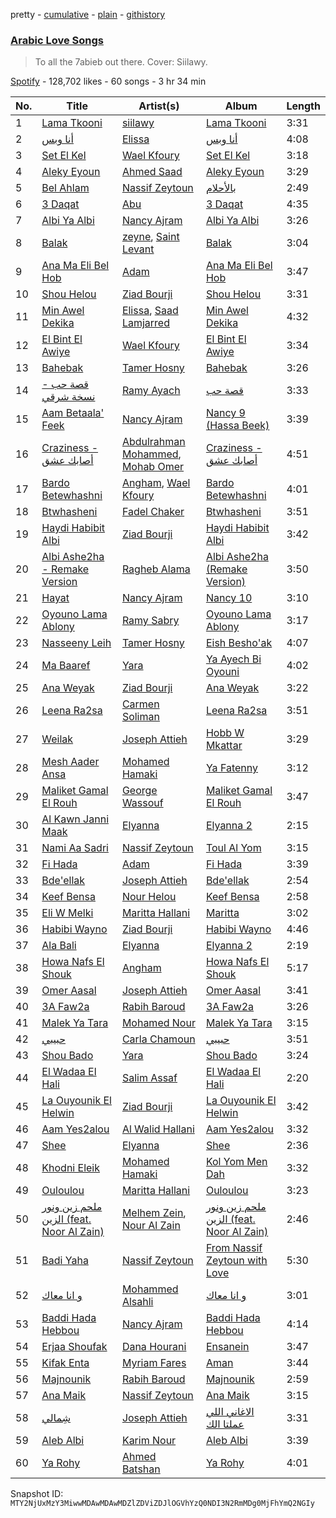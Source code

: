 pretty - [cumulative](/playlists/cumulative/37i9dQZF1DX0UetYTdFoTk.md) - [plain](/playlists/plain/37i9dQZF1DX0UetYTdFoTk) - [githistory](https://github.githistory.xyz/mackorone/spotify-playlist-archive/blob/main/playlists/plain/37i9dQZF1DX0UetYTdFoTk)

### [Arabic Love Songs](https://open.spotify.com/playlist/37i9dQZF1DX0UetYTdFoTk)

> To all the 7abieb out there\. Cover: Siilawy.

[Spotify](https://open.spotify.com/user/spotify) - 128,702 likes - 60 songs - 3 hr 34 min

| No. | Title | Artist(s) | Album | Length |
|---|---|---|---|---|
| 1 | [Lama Tkooni](https://open.spotify.com/track/3eFh5hiL65ylUoGAAI3Rl1) | [siilawy](https://open.spotify.com/artist/5VZr6vX1UPRRf9tneUEi2B) | [Lama Tkooni](https://open.spotify.com/album/5UtCKCQtEMEgenYWqYmxIB) | 3:31 |
| 2 | [أنا وبس](https://open.spotify.com/track/1mkqWVlcMGpjUw2dEcbwdo) | [Elissa](https://open.spotify.com/artist/68rvMwPL0yMbYR5cv0pzCR) | [أنا وبس](https://open.spotify.com/album/2IVwPX6szdHO0UCBsMYGDQ) | 4:08 |
| 3 | [Set El Kel](https://open.spotify.com/track/5AkcsVLzhVBC22ZiXcPTu6) | [Wael Kfoury](https://open.spotify.com/artist/09A6IffSw0t8L8sfuOCVws) | [Set El Kel](https://open.spotify.com/album/2ctVSYPczKZ6uQGW4Pfd4s) | 3:18 |
| 4 | [Aleky Eyoun](https://open.spotify.com/track/5kQCI3faUHASM28R91ksUY) | [Ahmed Saad](https://open.spotify.com/artist/5D2ui1KD49TfyCDb35zf5V) | [Aleky Eyoun](https://open.spotify.com/album/78SzkM05ePjjFN1PNBurUh) | 3:29 |
| 5 | [Bel Ahlam](https://open.spotify.com/track/2p6TxDI6Slpp69ZZxsCvqV) | [Nassif Zeytoun](https://open.spotify.com/artist/2ieBl5s08uHBwM8sUPvg65) | [بالأحلام](https://open.spotify.com/album/4FK3MDZXQHciricJ7zUcop) | 2:49 |
| 6 | [3 Daqat](https://open.spotify.com/track/0uxTfF35vomzEtb7sHlP1N) | [Abu](https://open.spotify.com/artist/0oXeb3Z8lPe5ObsbBGicML) | [3 Daqat](https://open.spotify.com/album/0HPhK1zDjjNqcIqu8PzzW6) | 4:35 |
| 7 | [Albi Ya Albi](https://open.spotify.com/track/63qG3TrMt8RPXrIPr0qw8Q) | [Nancy Ajram](https://open.spotify.com/artist/0LnHdW6HMPoOlNdhG3DHjE) | [Albi Ya Albi](https://open.spotify.com/album/0AK5Lys4eQEXuRJvpn89Nj) | 3:26 |
| 8 | [Balak](https://open.spotify.com/track/5x7LMsSBWbQlLnmxF3U5PC) | [zeyne](https://open.spotify.com/artist/4yuZxu7joQOFtplpMAsxlf), [Saint Levant](https://open.spotify.com/artist/5ZZsFnpO7frU8h5xH1wtjT) | [Balak](https://open.spotify.com/album/2I2lamkjFbeLFLUEcH8SAc) | 3:04 |
| 9 | [Ana Ma Eli Bel Hob](https://open.spotify.com/track/5XktHAcLW0fBktTrRn8c1E) | [Adam](https://open.spotify.com/artist/2VXNaPH6tQXdoLbU3PrRVz) | [Ana Ma Eli Bel Hob](https://open.spotify.com/album/2Ih5PWFSiO6fDcpN4wORB9) | 3:47 |
| 10 | [Shou Helou](https://open.spotify.com/track/5tlP8y3s1iMDKOoDlN1xQT) | [Ziad Bourji](https://open.spotify.com/artist/04N4sGkSTSxjVfbiItLvTj) | [Shou Helou](https://open.spotify.com/album/2WKCgrvvYrEoxrmvdZPebP) | 3:31 |
| 11 | [Min Awel Dekika](https://open.spotify.com/track/46Q0bzrsZyD2dzZCuLq5R2) | [Elissa](https://open.spotify.com/artist/68rvMwPL0yMbYR5cv0pzCR), [Saad Lamjarred](https://open.spotify.com/artist/0NjXtqYWpnV055KhfZgtuY) | [Min Awel Dekika](https://open.spotify.com/album/7zDngZE0h5FSTaPm9yhxto) | 4:32 |
| 12 | [El Bint El Awiye](https://open.spotify.com/track/1l3S4j9ksQMh2tKIta1bfw) | [Wael Kfoury](https://open.spotify.com/artist/09A6IffSw0t8L8sfuOCVws) | [El Bint El Awiye](https://open.spotify.com/album/6TQquIuw9t7upY6tYfFtGF) | 3:34 |
| 13 | [Bahebak](https://open.spotify.com/track/6a4l9CrvajT9qtcFAY9oxk) | [Tamer Hosny](https://open.spotify.com/artist/4cGfgRmpFc9zgZMfuSXhqy) | [Bahebak](https://open.spotify.com/album/12IyIdjFQNAWCrKXbtEunW) | 3:26 |
| 14 | [قصة حب \- نسخة شرقي](https://open.spotify.com/track/6ojYumgu8f7i15xshyg6Bj) | [Ramy Ayach](https://open.spotify.com/artist/39AgPTHxIEp2QUozYYsnV1) | [قصة حب](https://open.spotify.com/album/2gHjRyeFIB4rji4JuChbGX) | 3:33 |
| 15 | [Aam Betaala' Feek](https://open.spotify.com/track/3vVEtCxtdwSSC1qz2rSHLW) | [Nancy Ajram](https://open.spotify.com/artist/0LnHdW6HMPoOlNdhG3DHjE) | [Nancy 9 \(Hassa Beek\)](https://open.spotify.com/album/3ZzJduvd3tDXhfQKcKxXyz) | 3:39 |
| 16 | [Craziness \- أصابك عشق](https://open.spotify.com/track/4HbQMB4aMPTATNBC1qweUN) | [Abdulrahman Mohammed](https://open.spotify.com/artist/1sWV2X7SzXd06hEO2EttHl), [Mohab Omer](https://open.spotify.com/artist/7kluF012Emzsqg6qh2ShAY) | [Craziness \- أصابك عشق](https://open.spotify.com/album/3n3DCKoWvQdEgrF0GLDHuF) | 4:51 |
| 17 | [Bardo Betewhashni](https://open.spotify.com/track/6o25gM7QU4WmiZxCea7yNt) | [Angham](https://open.spotify.com/artist/0IiR4LJwslf6HBSdk9W3Dg), [Wael Kfoury](https://open.spotify.com/artist/09A6IffSw0t8L8sfuOCVws) | [Bardo Betewhashni](https://open.spotify.com/album/29mrsnZ7Pbq3OjHqX5qHBC) | 4:01 |
| 18 | [Btwhasheni](https://open.spotify.com/track/1Cm3f5zjPhCrR0VqodoJhK) | [Fadel Chaker](https://open.spotify.com/artist/1LljnS3oumQ36wdBhkPKrs) | [Btwhasheni](https://open.spotify.com/album/3M315U7mkSSUoxoUXv6M27) | 3:51 |
| 19 | [Haydi Habibit Albi](https://open.spotify.com/track/5Avczi9dhLQDx8JHrlkJZp) | [Ziad Bourji](https://open.spotify.com/artist/04N4sGkSTSxjVfbiItLvTj) | [Haydi Habibit Albi](https://open.spotify.com/album/4WGeGLGs0o0Uc9fnrlREfZ) | 3:42 |
| 20 | [Albi Ashe2ha \- Remake Version](https://open.spotify.com/track/40fFiVk4mt0qRYFb2laAFC) | [Ragheb Alama](https://open.spotify.com/artist/6uOgBVYHvqTGAQ5iVHDVT7) | [Albi Ashe2ha \(Remake Version\)](https://open.spotify.com/album/7CIRsb5Dvy3VZhFby5gLW0) | 3:50 |
| 21 | [Hayat](https://open.spotify.com/track/2EF4omjpEV9D01GNfokbyh) | [Nancy Ajram](https://open.spotify.com/artist/0LnHdW6HMPoOlNdhG3DHjE) | [Nancy 10](https://open.spotify.com/album/3uqaoNAn5imRyAztEcb6Bb) | 3:10 |
| 22 | [Oyouno Lama Ablony](https://open.spotify.com/track/63SfVFcA5kGYX1qJKRHhXR) | [Ramy Sabry](https://open.spotify.com/artist/5LtHZB7vU02HtNoOzNcVhc) | [Oyouno Lama Ablony](https://open.spotify.com/album/4b1AMevNzVNAyTMzO8mbPu) | 3:17 |
| 23 | [Nasseeny Leih](https://open.spotify.com/track/6EyveOpETSJBcdQgVCMSL5) | [Tamer Hosny](https://open.spotify.com/artist/4cGfgRmpFc9zgZMfuSXhqy) | [Eish Besho'ak](https://open.spotify.com/album/59Behg6SoGd5d4U4ljmZDg) | 4:07 |
| 24 | [Ma Baaref](https://open.spotify.com/track/3o33CncxOfTLMYcGAIND9t) | [Yara](https://open.spotify.com/artist/46FJPTBdnCK0GMd76nil6e) | [Ya Ayech Bi Oyouni](https://open.spotify.com/album/58bJrHDzBpbByyqV3WMqCH) | 4:02 |
| 25 | [Ana Weyak](https://open.spotify.com/track/1EKrYEbzcAFz3s5Vkb4yQz) | [Ziad Bourji](https://open.spotify.com/artist/04N4sGkSTSxjVfbiItLvTj) | [Ana Weyak](https://open.spotify.com/album/2jmEslJVrYeCBlFcbDS9Um) | 3:22 |
| 26 | [Leena Ra2sa](https://open.spotify.com/track/612qZheYzgDboDZGz2iJDv) | [Carmen Soliman](https://open.spotify.com/artist/5gPruOKbqIMNHlXASmRXXt) | [Leena Ra2sa](https://open.spotify.com/album/79QFJVtyVVreerzC2ysapQ) | 3:51 |
| 27 | [Weilak](https://open.spotify.com/track/1rnAqjXXzirQV1UxIDFI7K) | [Joseph Attieh](https://open.spotify.com/artist/5DPb3SKW8QZFwkRlmt7Gvo) | [Hobb W Mkattar](https://open.spotify.com/album/1J5agF9rCabvqDaZr4nxM0) | 3:29 |
| 28 | [Mesh Aader Ansa](https://open.spotify.com/track/5WrZCiz4i3bkfElAC23iTc) | [Mohamed Hamaki](https://open.spotify.com/artist/6bb9VI1PpPTEmdgcgjTppX) | [Ya Fatenny](https://open.spotify.com/album/4c7UeqkDVT5AZI3hN7oitj) | 3:12 |
| 29 | [Maliket Gamal El Rouh](https://open.spotify.com/track/0g8dUzQS5hkB2FxmZA4CCv) | [George Wassouf](https://open.spotify.com/artist/7Ddov9nbJDbpgzvBVb7cU1) | [Maliket Gamal El Rouh](https://open.spotify.com/album/4bzpxq9uHStQAUOJiFEuuR) | 3:47 |
| 30 | [Al Kawn Janni Maak](https://open.spotify.com/track/404zVDendZybr93Pue8nmf) | [Elyanna](https://open.spotify.com/artist/0jIWKlfmD4Ew7HeVVrq03g) | [Elyanna 2](https://open.spotify.com/album/6fV0By80SOnUuqKt5wpk2A) | 2:15 |
| 31 | [Nami Aa Sadri](https://open.spotify.com/track/5f7CeTgKBeZiknrIGGKYIP) | [Nassif Zeytoun](https://open.spotify.com/artist/2ieBl5s08uHBwM8sUPvg65) | [Toul Al Yom](https://open.spotify.com/album/0fEk2u9h2WZa8tB6prjewu) | 3:15 |
| 32 | [Fi Hada](https://open.spotify.com/track/5zVJCIdTu3TTJ7wmPEW7in) | [Adam](https://open.spotify.com/artist/2VXNaPH6tQXdoLbU3PrRVz) | [Fi Hada](https://open.spotify.com/album/1pkn5htK7BJJ5Mw7QB3kVp) | 3:39 |
| 33 | [Bde'ellak](https://open.spotify.com/track/4g3dSoIjesUCD7MoyHD9zz) | [Joseph Attieh](https://open.spotify.com/artist/5DPb3SKW8QZFwkRlmt7Gvo) | [Bde'ellak](https://open.spotify.com/album/6qMYqrsovsovPbl6EkSkhI) | 2:54 |
| 34 | [Keef Bensa](https://open.spotify.com/track/0uwOOnge02dhkX4kPl7Kkk) | [Nour Helou](https://open.spotify.com/artist/2XBpyKrz8Ys34tU7baEoxO) | [Keef Bensa](https://open.spotify.com/album/3hFV4MTmLw5Np8xwGLgqx4) | 2:58 |
| 35 | [Eli W Melki](https://open.spotify.com/track/6CU3flgAxqRQEbQXREsmpj) | [Maritta Hallani](https://open.spotify.com/artist/6m7sil7DZpW1PDsVfkAOMP) | [Maritta](https://open.spotify.com/album/3hryfD4SwnAuLWIdSw7UwP) | 3:02 |
| 36 | [Habibi Wayno](https://open.spotify.com/track/2nZKHO69mzHL9GtNWzAKpy) | [Ziad Bourji](https://open.spotify.com/artist/04N4sGkSTSxjVfbiItLvTj) | [Habibi Wayno](https://open.spotify.com/album/4zx5oNdg8pKaq6NbD3ZYJI) | 4:46 |
| 37 | [Ala Bali](https://open.spotify.com/track/0MxeOx5YwpkXIlCmr6xOjP) | [Elyanna](https://open.spotify.com/artist/0jIWKlfmD4Ew7HeVVrq03g) | [Elyanna 2](https://open.spotify.com/album/6fV0By80SOnUuqKt5wpk2A) | 2:19 |
| 38 | [Howa Nafs El Shouk](https://open.spotify.com/track/6T2rewl8ekzcdP5KQGW5K1) | [Angham](https://open.spotify.com/artist/0IiR4LJwslf6HBSdk9W3Dg) | [Howa Nafs El Shouk](https://open.spotify.com/album/6wWHzbMgBnZoZAPsGUlAiM) | 5:17 |
| 39 | [Omer Aasal](https://open.spotify.com/track/3zs3QaM0KhK0mSpfALvTJx) | [Joseph Attieh](https://open.spotify.com/artist/5DPb3SKW8QZFwkRlmt7Gvo) | [Omer Aasal](https://open.spotify.com/album/4KByAcRNbV77pOgnlC9Hd6) | 3:41 |
| 40 | [3A Faw2a](https://open.spotify.com/track/0boYXcfTfncE3Fj1NC7Idd) | [Rabih Baroud](https://open.spotify.com/artist/3KNh2bgk3J2OGvzt0LJbrM) | [3A Faw2a](https://open.spotify.com/album/62IKmEjQBPbHReySk6hAg8) | 3:26 |
| 41 | [Malek Ya Tara](https://open.spotify.com/track/0Hlhi6mfGN3qGDg8JBCQgF) | [Mohamed Nour](https://open.spotify.com/artist/50Kx7LQ2dxkhWoMScUXpix) | [Malek Ya Tara](https://open.spotify.com/album/4dF55Jek9f3MG6KfV0fKoB) | 3:15 |
| 42 | [حبيبي](https://open.spotify.com/track/3Yptsq9Cjwju63hG5g3gXj) | [Carla Chamoun](https://open.spotify.com/artist/0StdV1uuvaOhOG4xR6lynG) | [حبيبي](https://open.spotify.com/album/0CxCavLJaPpt5vmxDWM6Bd) | 3:51 |
| 43 | [Shou Bado](https://open.spotify.com/track/2JPuzf3Fh445IZhJJsngw1) | [Yara](https://open.spotify.com/artist/46FJPTBdnCK0GMd76nil6e) | [Shou Bado](https://open.spotify.com/album/6151WNydXX3f5cJ5YtbnF3) | 3:24 |
| 44 | [El Wadaa El Hali](https://open.spotify.com/track/2y3fmNdELZAqBmodgJneVz) | [Salim Assaf](https://open.spotify.com/artist/3D2w7u9CQ0dfJ3xi9Y86Df) | [El Wadaa El Hali](https://open.spotify.com/album/2QOFwnKnOXIeNQcn9AqShc) | 2:20 |
| 45 | [La Ouyounik El Helwin](https://open.spotify.com/track/54PiwwEBUU3HANCnSFgDLM) | [Ziad Bourji](https://open.spotify.com/artist/04N4sGkSTSxjVfbiItLvTj) | [La Ouyounik El Helwin](https://open.spotify.com/album/0HUfzmbrXGPAOOKxn2RbD2) | 3:42 |
| 46 | [Aam Yes2alou](https://open.spotify.com/track/4hRCy0hLfHYLlKHEF5JG4N) | [Al Walid Hallani](https://open.spotify.com/artist/787IgWNnWqAWJ6UC9ENK8v) | [Aam Yes2alou](https://open.spotify.com/album/3gpZeTfb6sfhSHu1KDTLtq) | 3:32 |
| 47 | [Shee](https://open.spotify.com/track/0oRNK10JeRv431CLgTanNQ) | [Elyanna](https://open.spotify.com/artist/0jIWKlfmD4Ew7HeVVrq03g) | [Shee](https://open.spotify.com/album/2SZdvrxMgfl0LrhozVW0RX) | 2:36 |
| 48 | [Khodni Eleik](https://open.spotify.com/track/35NvGLU38ElWqhd7NW659s) | [Mohamed Hamaki](https://open.spotify.com/artist/6bb9VI1PpPTEmdgcgjTppX) | [Kol Yom Men Dah](https://open.spotify.com/album/5jLCYOiVF1KkRjDJl10r4f) | 3:32 |
| 49 | [Ouloulou](https://open.spotify.com/track/40zTo5mvJkAcuJwbXnOk2L) | [Maritta Hallani](https://open.spotify.com/artist/6m7sil7DZpW1PDsVfkAOMP) | [Ouloulou](https://open.spotify.com/album/3cBrY3ZEt3CQEeTpW3Gr3m) | 3:23 |
| 50 | [ملحم زين ونور الزين \(feat\. Noor Al Zain\)](https://open.spotify.com/track/66pcEVrz1i9un38OpJvGXW) | [Melhem Zein](https://open.spotify.com/artist/3pCdpK2DVRSs77L9RtxFy0), [Nour Al Zain](https://open.spotify.com/artist/3zjyoiXHu5SgwtRHU7GcMH) | [ملحم زين ونور الزين \(feat\. Noor Al Zain\)](https://open.spotify.com/album/2sPvLAdwUWpMFWaiL4Z8Gm) | 2:46 |
| 51 | [Badi Yaha](https://open.spotify.com/track/7F0cwrSI8ogovGZY9iBWA8) | [Nassif Zeytoun](https://open.spotify.com/artist/2ieBl5s08uHBwM8sUPvg65) | [From Nassif Zeytoun with Love](https://open.spotify.com/album/60D9VCdWGbTklahFkQYmDq) | 5:30 |
| 52 | [و انا معاك](https://open.spotify.com/track/3DrcdweC4NVvPsbYvBedv6) | [Mohammed Alsahli](https://open.spotify.com/artist/7c7hybwd6CtpDhi0Imsppx) | [و انا معاك](https://open.spotify.com/album/2EmNYsE7Kv9QivyM66BdbY) | 3:01 |
| 53 | [Baddi Hada Hebbou](https://open.spotify.com/track/2RWrtK1GhcCquT83dYyCTs) | [Nancy Ajram](https://open.spotify.com/artist/0LnHdW6HMPoOlNdhG3DHjE) | [Baddi Hada Hebbou](https://open.spotify.com/album/7lBwCNhfMEM9jvjNJKdgsJ) | 4:14 |
| 54 | [Erjaa Shoufak](https://open.spotify.com/track/1b7XaGjQ8dGQMP4sVuOgHO) | [Dana Hourani](https://open.spotify.com/artist/15hYqWGQsqwtFi7FgLE4i6) | [Ensanein](https://open.spotify.com/album/38MJVqssjkHcmUZKM9ERUt) | 3:47 |
| 55 | [Kifak Enta](https://open.spotify.com/track/61k5XrVEJdOD5vCXcjBKF7) | [Myriam Fares](https://open.spotify.com/artist/1YnW3KicGQq3zD9LcdGJSh) | [Aman](https://open.spotify.com/album/3XPWs3JfOkQCp018108l5q) | 3:44 |
| 56 | [Majnounik](https://open.spotify.com/track/1N7leiwIOMHcMV3ikRgIkB) | [Rabih Baroud](https://open.spotify.com/artist/3KNh2bgk3J2OGvzt0LJbrM) | [Majnounik](https://open.spotify.com/album/5Ux1hgdVaogAR5XuxGD2SI) | 2:59 |
| 57 | [Ana Maik](https://open.spotify.com/track/4yPhaq2WJyOvTmgbImV5fG) | [Nassif Zeytoun](https://open.spotify.com/artist/2ieBl5s08uHBwM8sUPvg65) | [Ana Maik](https://open.spotify.com/album/5DSufZLwmcV60H7V47eZp2) | 3:15 |
| 58 | [شِمالي](https://open.spotify.com/track/196CcGNeJ0poBVJlIvnPUr) | [Joseph Attieh](https://open.spotify.com/artist/5DPb3SKW8QZFwkRlmt7Gvo) | [الاغاني اللي عملتا الك](https://open.spotify.com/album/3fwpj2fEjO7ZR9CWrOWtPQ) | 3:31 |
| 59 | [Aleb Albi](https://open.spotify.com/track/36jmUC55efoLTEheXaNZOp) | [Karim Nour](https://open.spotify.com/artist/5HArEmaE0ebTGJnUpurfIo) | [Aleb Albi](https://open.spotify.com/album/6bmVNmHt840K2iWz3F4UN4) | 3:39 |
| 60 | [Ya Rohy](https://open.spotify.com/track/4BB1FjjbiKaPK6iTx1mkaq) | [Ahmed Batshan](https://open.spotify.com/artist/3mw4hDoLzTBOieeN9XZBIz) | [Ya Rohy](https://open.spotify.com/album/53PEln9zCTdxZRcY7NWLGI) | 4:01 |

Snapshot ID: `MTY2NjUxMzY3MiwwMDAwMDAwMDZlZDViZDJlOGVhYzQ0NDI3N2RmMDg0MjFhYmQ2NGIy`
